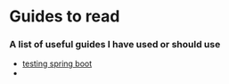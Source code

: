 # Guides to read
### A list of useful guides I have used or should use

- [testing spring boot](https://stackabuse.com/how-to-test-a-spring-boot-application/)
- 